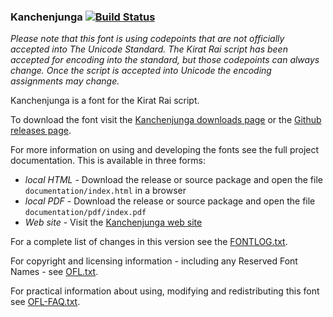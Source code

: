 ### Kanchenjunga [![Build Status](http://build.palaso.org/app/rest/builds/buildType:Fonts_Kanchenjunga/statusIcon)](http://build.palaso.org/viewType.html?buildTypeId=Fonts_Kanchenjunga&guest=1)

_Please note that this font is using codepoints that are not officially accepted into The Unicode Standard. The Kirat Rai script has been accepted for encoding into the standard, but those codepoints can always change. Once the script is accepted into Unicode the encoding assignments may change._

Kanchenjunga is a font for the Kirat Rai script. 

To download the font visit the [Kanchenjunga downloads page](https://software.sil.org/kanchenjunga/download/) or the [Github releases page](https://github.com/silnrsi/font-kanchenjunga/releases).

For more information on using and developing the fonts see the full project documentation. This is available in three forms:

- *local HTML* - Download the release or source package and open the file `documentation/index.html` in a browser
- *local PDF* - Download the release or source package and open the file `documentation/pdf/index.pdf`
- *Web site* - Visit the [Kanchenjunga web site](https://software.sil.org/kanchenjunga) 

For a complete list of changes in this version see the [FONTLOG.txt](FONTLOG.txt).

For copyright and licensing information - including any Reserved Font Names - see [OFL.txt](OFL.txt).

For practical information about using, modifying and redistributing this font see [OFL-FAQ.txt](OFL-FAQ.txt).

